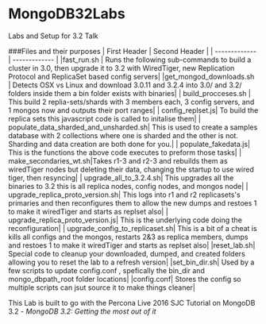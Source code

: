 # MongoDB32Labs
Labs and Setup for 3.2 Talk


###Files and their purposes
| First Header  | Second Header |
| ------------- | ------------- |
|fast_run.sh | Runs the following sub-commands to build a cluster in 3.0, then upgrade it to 3.2 with WiredTiger, new Replication Protocol and  ReplicaSet based config servers|
|get_mongod_downloads.sh | Detects OSX vs Linux and download  3.0.11 and 3.2.4 into  3.0/ and 3.2/ folders inside them a bin folder exists with binaries|
|  build_procceses.sh | This build 2 replia-sets/shards with 3 members each, 3 config servers, and 1 mongos now and outputs their port ranges|
|     config_replset.js| To build the replica sets this javascript code is called to initalise them|
|  populate_data_sharded_and_unsharded.sh| This is used to create a samples database with 2 collections where one is sharded and the other is not. Sharding and data creation are both done for you.|
|    populate_fakedata.js| This is the functions the above code executes to preform those tasks|
|    make_secondaries_wt.sh|Takes r1-3 and r2-3 and rebuilds them as wiredTiger nodes but deleting their data, changing the startup to
use wired tiger, then resyncing|
|  upgrade_all_to_3.2.4.sh| This upgrades all the binaries to 3.2 this is all replica nodes, config nodes, and mongos node|
|  upgrade_replica_proto_version.sh| This logs into r1 and r2 replicasets's primaries and then reconfigures them to allow the new 
dumps and restoes 1 to make it wiredTiger and starts as replset also|
|    upgrade_replica_proto_version.js| This is the underlying code doing the reconfiguration|
|  upgrade_config_to_replicaset.sh| This is a bit of a cheat is kills all configs and the mongos, restarts 2&3 as replica members, dumps and restoes 1 to make it wiredTiger and starts as replset also|
|reset_lab.sh| Special code to cleanup your downloaded, dumped, and created folders allowing you to reset the lab to a refresh version|
|set_bin_dir.sh| Used by a few scripts to update config.conf , spefically the bin_dir and mongo_dbpath_root folder locations|
|config.conf| Stores the config so multiple scripts can jsut source it to make things cleaner|


This Lab is built to go with the Percona Live 2016 SJC Tutorial on MongoDB 3.2 -  *MongoDB 3.2: Getting the most out of it*


